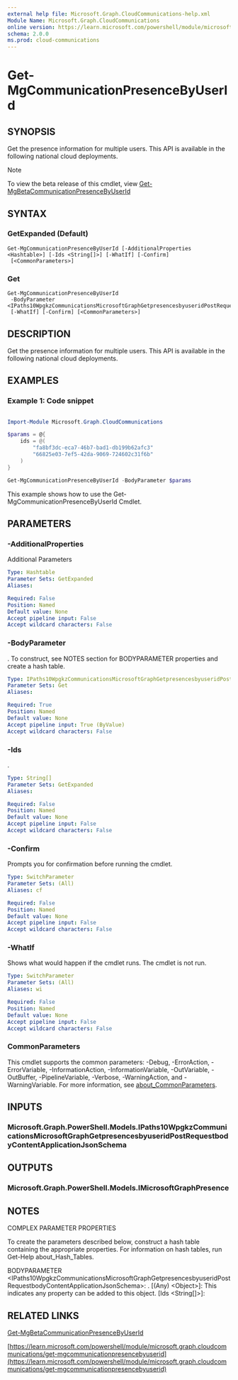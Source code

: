 ```yaml
---
external help file: Microsoft.Graph.CloudCommunications-help.xml
Module Name: Microsoft.Graph.CloudCommunications
online version: https://learn.microsoft.com/powershell/module/microsoft.graph.cloudcommunications/get-mgcommunicationpresencebyuserid
schema: 2.0.0
ms.prod: cloud-communications
---
```


# Get-MgCommunicationPresenceByUserId

## SYNOPSIS
Get the presence information for multiple users.
This API is available in the following national cloud deployments.

> [!NOTE]
> To view the beta release of this cmdlet, view [Get-MgBetaCommunicationPresenceByUserId](/powershell/module/Microsoft.Graph.Beta.CloudCommunications/Get-MgBetaCommunicationPresenceByUserId?view=graph-powershell-beta)

## SYNTAX

### GetExpanded (Default)
```
Get-MgCommunicationPresenceByUserId [-AdditionalProperties <Hashtable>] [-Ids <String[]>] [-WhatIf] [-Confirm]
 [<CommonParameters>]
```

### Get
```
Get-MgCommunicationPresenceByUserId
 -BodyParameter <IPaths10WpgkzCommunicationsMicrosoftGraphGetpresencesbyuseridPostRequestbodyContentApplicationJsonSchema>
 [-WhatIf] [-Confirm] [<CommonParameters>]
```

## DESCRIPTION
Get the presence information for multiple users.
This API is available in the following national cloud deployments.

## EXAMPLES
### Example 1: Code snippet

```powershell

Import-Module Microsoft.Graph.CloudCommunications

$params = @{
	ids = @(
		"fa8bf3dc-eca7-46b7-bad1-db199b62afc3"
		"66825e03-7ef5-42da-9069-724602c31f6b"
	)
}

Get-MgCommunicationPresenceByUserId -BodyParameter $params

```
This example shows how to use the Get-MgCommunicationPresenceByUserId Cmdlet.


## PARAMETERS

### -AdditionalProperties
Additional Parameters

```yaml
Type: Hashtable
Parameter Sets: GetExpanded
Aliases:

Required: False
Position: Named
Default value: None
Accept pipeline input: False
Accept wildcard characters: False
```

### -BodyParameter
.
To construct, see NOTES section for BODYPARAMETER properties and create a hash table.

```yaml
Type: IPaths10WpgkzCommunicationsMicrosoftGraphGetpresencesbyuseridPostRequestbodyContentApplicationJsonSchema
Parameter Sets: Get
Aliases:

Required: True
Position: Named
Default value: None
Accept pipeline input: True (ByValue)
Accept wildcard characters: False
```

### -Ids
.

```yaml
Type: String[]
Parameter Sets: GetExpanded
Aliases:

Required: False
Position: Named
Default value: None
Accept pipeline input: False
Accept wildcard characters: False
```

### -Confirm
Prompts you for confirmation before running the cmdlet.

```yaml
Type: SwitchParameter
Parameter Sets: (All)
Aliases: cf

Required: False
Position: Named
Default value: None
Accept pipeline input: False
Accept wildcard characters: False
```

### -WhatIf
Shows what would happen if the cmdlet runs.
The cmdlet is not run.

```yaml
Type: SwitchParameter
Parameter Sets: (All)
Aliases: wi

Required: False
Position: Named
Default value: None
Accept pipeline input: False
Accept wildcard characters: False
```

### CommonParameters
This cmdlet supports the common parameters: -Debug, -ErrorAction, -ErrorVariable, -InformationAction, -InformationVariable, -OutVariable, -OutBuffer, -PipelineVariable, -Verbose, -WarningAction, and -WarningVariable. For more information, see [about_CommonParameters](http://go.microsoft.com/fwlink/?LinkID=113216).

## INPUTS

### Microsoft.Graph.PowerShell.Models.IPaths10WpgkzCommunicationsMicrosoftGraphGetpresencesbyuseridPostRequestbodyContentApplicationJsonSchema
## OUTPUTS

### Microsoft.Graph.PowerShell.Models.IMicrosoftGraphPresence
## NOTES
COMPLEX PARAMETER PROPERTIES

To create the parameters described below, construct a hash table containing the appropriate properties.
For information on hash tables, run Get-Help about_Hash_Tables.

BODYPARAMETER \<IPaths10WpgkzCommunicationsMicrosoftGraphGetpresencesbyuseridPostRequestbodyContentApplicationJsonSchema\>: .
  \[(Any) \<Object\>\]: This indicates any property can be added to this object.
  \[Ids \<String\[\]\>\]:

## RELATED LINKS
[Get-MgBetaCommunicationPresenceByUserId](/powershell/module/Microsoft.Graph.Beta.CloudCommunications/Get-MgBetaCommunicationPresenceByUserId?view=graph-powershell-beta)

[https://learn.microsoft.com/powershell/module/microsoft.graph.cloudcommunications/get-mgcommunicationpresencebyuserid](https://learn.microsoft.com/powershell/module/microsoft.graph.cloudcommunications/get-mgcommunicationpresencebyuserid)


